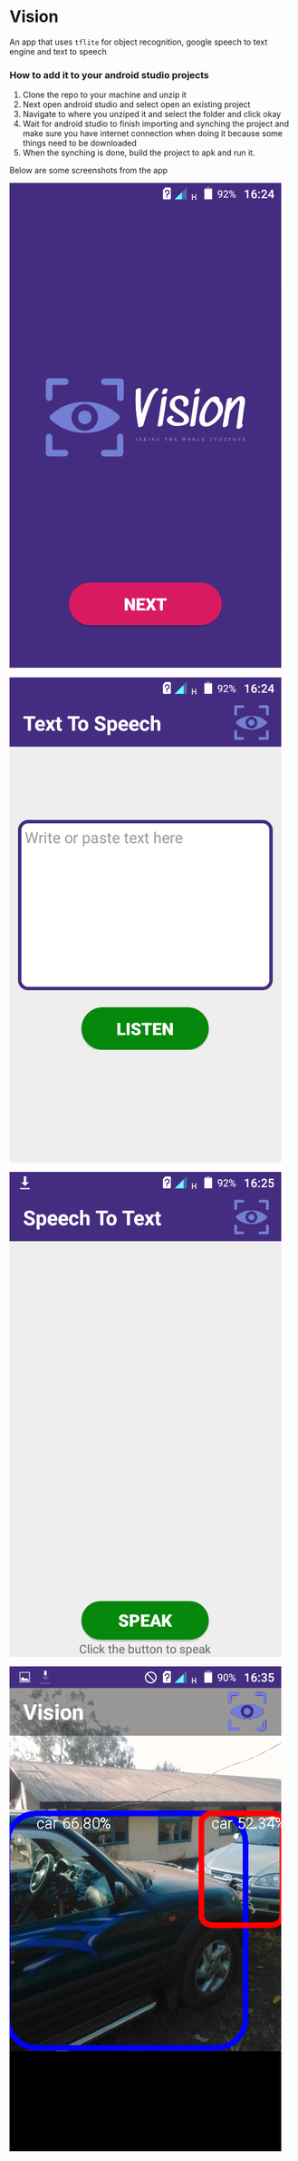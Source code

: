 # Vision

An app that uses <code>tflite</code> for object recognition, google speech to text engine and text to speech 

<h3>How to add it to your android studio projects</h3>
<ol>
<li>Clone the repo to your machine and unzip it</li>
<li>Next open android studio and select open an existing project</li>
<li>Navigate to where you unziped it and select the folder and click okay</li>
<li>Wait for android studio to finish importing and synching the project and 
make sure you have internet connection when doing it because some things need to be downloaded</li>
<li>When the synching is done, build the project to apk and run it.</li>
</ol>
<p>Below are some screenshots from the app</p>

![ss](https://github.com/Mbah-Javis/Vision/blob/master/screenshots/Screenshot_2019-12-17-16-24-19.png)
<p></p>

![ss](https://github.com/Mbah-Javis/Vision/blob/master/screenshots/Screenshot_2019-12-17-16-24-31.png)
<p></p>

![ss](https://github.com/Mbah-Javis/Vision/blob/master/screenshots/Screenshot_2019-12-17-16-25-05.png)
<p></p>

![ss](https://github.com/Mbah-Javis/Vision/blob/master/screenshots/Screenshot_2019-12-17-16-35-33.png)
